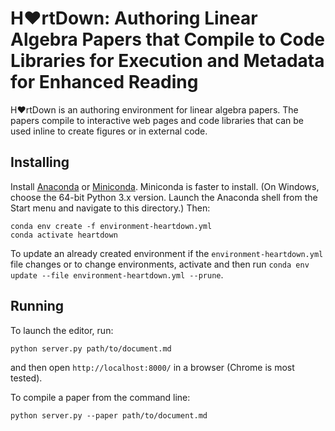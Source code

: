 # H❤️rtDown: Authoring Linear Algebra Papers that Compile to Code Libraries for Execution and Metadata for Enhanced Reading

H❤️rtDown is an authoring environment for linear algebra papers. The papers compile to interactive web pages and code libraries that can be used inline to create figures or in external code.

## Installing

Install [Anaconda](https://www.anaconda.com/products/individual) or [Miniconda](https://docs.conda.io/en/latest/miniconda.html).
Miniconda is faster to install. (On Windows, choose the 64-bit Python 3.x version. Launch the Anaconda shell from the Start menu and navigate to this directory.)
Then:

    conda env create -f environment-heartdown.yml
    conda activate heartdown

To update an already created environment if the `environment-heartdown.yml` file changes or to change environments, activate and then run `conda env update --file environment-heartdown.yml --prune`.

## Running

To launch the editor, run:

    python server.py path/to/document.md

and then open `http://localhost:8000/` in a browser (Chrome is most tested).

To compile a paper from the command line:

    python server.py --paper path/to/document.md
